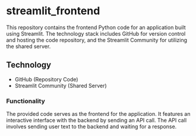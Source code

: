 # streamlit_frontend
This repository contains the frontend Python code for an application built using Streamlit. The technology stack includes GitHub for version control and hosting the code repository, and the Streamlit Community for utilizing the shared server.

## Technology

- GitHub (Repository Code)
- Streamlit Community (Shared Server)

### Functionality

The provided code serves as the frontend for the application. It features an interactive interface with the backend by sending an API call. The API call involves sending user text to the backend and waiting for a response.

